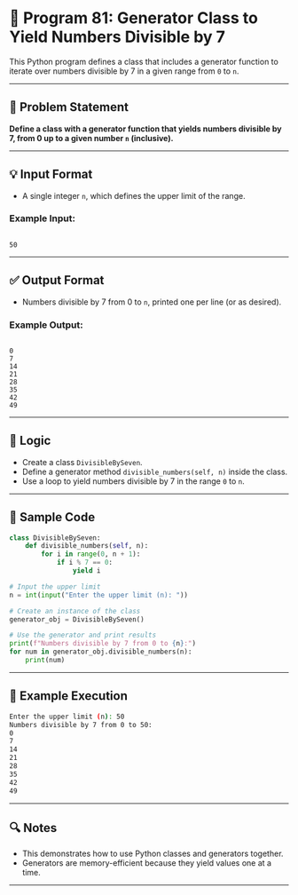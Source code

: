 
# 🔢 Program 81: Generator Class to Yield Numbers Divisible by 7

This Python program defines a class that includes a generator function to iterate over numbers divisible by 7 in a given range from `0` to `n`.

---

## 📌 Problem Statement

**Define a class with a generator function that yields numbers divisible by 7, from 0 up to a given number `n` (inclusive).**

---

## 💡 Input Format

- A single integer `n`, which defines the upper limit of the range.

### Example Input:
```

50

```

---

## ✅ Output Format

- Numbers divisible by 7 from 0 to `n`, printed one per line (or as desired).

### Example Output:
```

0
7
14
21
28
35
42
49

```

---

## 🧠 Logic

- Create a class `DivisibleBySeven`.
- Define a generator method `divisible_numbers(self, n)` inside the class.
- Use a loop to yield numbers divisible by 7 in the range `0` to `n`.

---

## 🧪 Sample Code

```python
class DivisibleBySeven:
    def divisible_numbers(self, n):
        for i in range(0, n + 1):
            if i % 7 == 0:
                yield i

# Input the upper limit
n = int(input("Enter the upper limit (n): "))

# Create an instance of the class
generator_obj = DivisibleBySeven()

# Use the generator and print results
print(f"Numbers divisible by 7 from 0 to {n}:")
for num in generator_obj.divisible_numbers(n):
    print(num)
```

---

## 🎯 Example Execution

```bash
Enter the upper limit (n): 50
Numbers divisible by 7 from 0 to 50:
0
7
14
21
28
35
42
49
```

---

## 🔍 Notes

- This demonstrates how to use Python classes and generators together.
- Generators are memory-efficient because they yield values one at a time.

---
